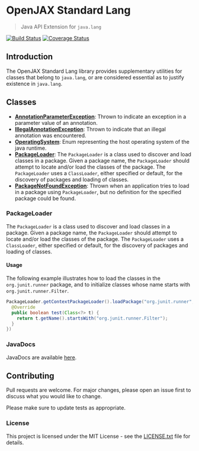 # OpenJAX Standard Lang

> Java API Extension for `java.lang`

[![Build Status](https://travis-ci.org/openjax/standard-lang.png)](https://travis-ci.org/openjax/standard-lang)
[![Coverage Status](https://coveralls.io/repos/github/openjax/standard-lang/badge.svg)](https://coveralls.io/github/openjax/standard-lang)

## Introduction

The OpenJAX Standard Lang library provides supplementary utilities for classes that belong to `java.lang`, or are considered essential as to justify existence in `java.lang`.

## Classes

* **[AnnotationParameterException](src/main/java/org/openjax/standard/lang/AnnotationParameterException.java)**: Thrown to indicate an exception in a parameter value of an annotation.
* **[IllegalAnnotationException](src/main/java/org/openjax/standard/lang/IllegalAnnotationException.java)**: Thrown to indicate that an illegal annotation was encountered.
* **[OperatingSystem](src/main/java/org/openjax/standard/lang/OperatingSystem.java)**: Enum representing the host operating system of the java runtime.
* **[PackageLoader](src/main/java/org/openjax/standard/lang/PackageLoader.java)**: The `PackageLoader` is a class used to discover and load classes in a package. Given a package name, the `PackageLoader` should attempt to locate and/or load the classes of the package. The `PackageLoader` uses a `ClassLoader`, either specified or default, for the discovery of packages and loading of classes.
* **[PackageNotFoundException](src/main/java/org/openjax/standard/lang/PackageNotFoundException.java)**: Thrown when an application tries to load in a package using `PackageLoader`, but no definition for the specified package could be found.

### PackageLoader

The `PackageLoader` is a class used to discover and load classes in a package. Given a package name, the `PackageLoader` should attempt to locate and/or load the classes of the package. The `PackageLoader` uses a `ClassLoader`, either specified or default, for the discovery of packages and loading of classes.

#### Usage

The following example illustrates how to load the classes in the `org.junit.runner` package, and to initialize classes whose name starts with `org.junit.runner.Filter`.

```java
PackageLoader.getContextPackageLoader().loadPackage("org.junit.runner", new Predicate<Class<?>>() {
  @Override
  public boolean test(Class<?> t) {
    return t.getName().startsWith("org.junit.runner.Filter");
  }
})
```

### JavaDocs

JavaDocs are available [here](https://standard.openjax.org/lang/apidocs/).

## Contributing

Pull requests are welcome. For major changes, please open an issue first to discuss what you would like to change.

Please make sure to update tests as appropriate.

### License

This project is licensed under the MIT License - see the [LICENSE.txt](LICENSE.txt) file for details.